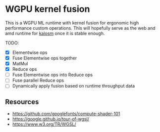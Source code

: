 # WGPU kernel fusion

This is a WGPU ML runtime with kernel fusion for ergonomic high performance custom operations. This will hopefully serve as the web and amd runtime for [kalosm](https://crates.io/crates/kalosm) once it is stable enough.

TODO:
- [x] Elementwise ops
- [x] Fuse Elementwise ops together
- [x] MatMul
- [x] Reduce ops
- [ ] Fuse Elementwise ops into Reduce ops
- [ ] Fuse parallel Reduce ops
- [ ] Dynamically apply fusion based on runtime throughput data

## Resources

- https://github.com/googlefonts/compute-shader-101
- https://google.github.io/tour-of-wgsl/
- https://www.w3.org/TR/WGSL/
